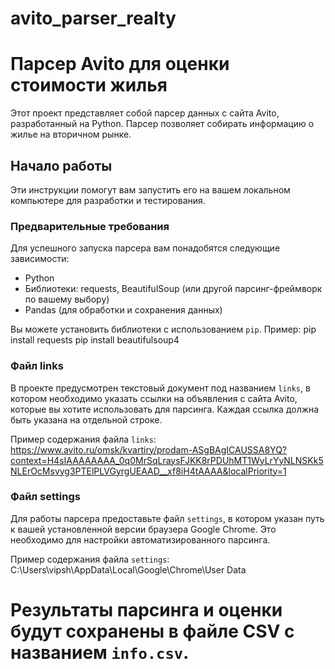 # avito_parser_realty
# Парсер Avito для оценки стоимости жилья

Этот проект представляет собой парсер данных с сайта Avito, разработанный на Python. Парсер позволяет собирать информацию о жилье на вторичном рынке.

## Начало работы

Эти инструкции помогут вам запустить его на вашем локальном компьютере для разработки и тестирования.

### Предварительные требования

Для успешного запуска парсера вам понадобятся следующие зависимости:

- Python 
- Библиотеки: requests, BeautifulSoup (или другой парсинг-фреймворк по вашему выбору)
- Pandas (для обработки и сохранения данных)


Вы можете установить библиотеки с использованием `pip`. Пример:
pip install requests
pip install beautifulsoup4


### Файл links

В проекте предусмотрен текстовый документ под названием `links`, в котором необходимо указать ссылки на объявления с сайта Avito, которые вы хотите использовать для парсинга. Каждая ссылка должна быть указана на отдельной строке.

Пример содержания файла `links`:
https://www.avito.ru/omsk/kvartiry/prodam-ASgBAgICAUSSA8YQ?context=H4sIAAAAAAAA_0q0MrSqLraysFJKK8rPDUhMT1WyLrYyNLNSKk5NLErOcMsvyg3PTElPLVGyrgUEAAD__xf8iH4tAAAA&localPriority=1

### Файл settings

Для работы парсера предоставьте файл `settings`, в котором указан путь к вашей установленной версии браузера Google Chrome. Это необходимо для настройки автоматизированного парсинга.

Пример содержания файла `settings`:
C:\Users\vipsh\AppData\Local\Google\Chrome\User Data



# Результаты парсинга и оценки будут сохранены в файле CSV с названием `info.csv`.



